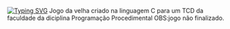 [![Typing SVG](https://readme-typing-svg.herokuapp.com/?color=bc121c&size=45&center=true&vCenter=true&width=1000&lines=Jogo+da+Velha+\(TCD\)+)](https://git.io/typing-svg)
                                              Jogo da velha criado na linguagem C para um TCD da faculdade da diciplina Programação Procedimental OBS:jogo não finalizado.

